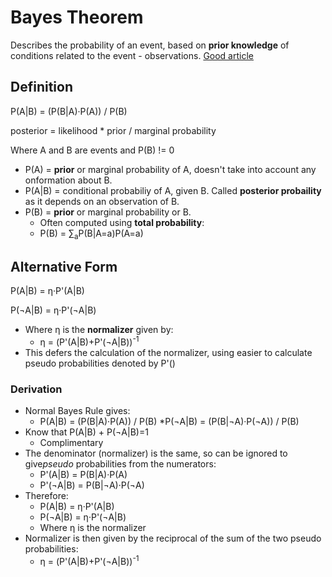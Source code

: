 # Bayes Theorem
Describes the probability of an event, based on **prior knowledge** of conditions related to the event - observations.
[Good article](http://www.eng.utah.edu/~cs5961/Resources/bayes.pdf)

## Definition
P(A|B) = (P(B|A)&middot;P(A)) / P(B)
 
 posterior = likelihood * prior / marginal probability

Where A and B are events and P(B) != 0

* P(A) = **prior** or marginal probability  of A, doesn't take into account any onformation about B.
* P(A|B) = conditional probabiliy of A, given B. Called **posterior probaility** as it depends on an observation of B.
* P(B) = **prior** or marginal probability or B.
    * Often computed using **total probability**:
    * P(B) = &sum;<sub>a</sub>P(B|A=a)P(A=a)
## Alternative Form
P(A|B) = &eta;&middot;P'(A|B)

P(¬A|B) = &eta;&middot;P'(¬A|B)
* Where &eta; is the **normalizer** given by:
    * &eta; = (P'(A|B)+P'(¬A|B))<sup>-1</sup>
* This defers the calculation of the normalizer, using easier to calculate pseudo probabilities denoted by P'()
### Derivation
* Normal Bayes Rule gives:
    * P(A|B) = (P(B|A)&middot;P(A)) / P(B)
    *P(¬A|B) = (P(B|¬A)&middot;P(¬A)) / P(B)
* Know that P(A|B) + P(¬A|B)=1
    * Complimentary 
* The denominator (normalizer) is the same, so can be ignored to give*pseudo* probabilities from the numerators:
    * P'(A|B) = P(B|A)&middot;P(A)
    * P'(¬A|B) = P(B|¬A)&middot;P(¬A)
* Therefore:
    * P(A|B) = &eta;&middot;P'(A|B)
    * P(¬A|B) = &eta;&middot;P'(¬A|B)
    * Where &eta; is the normalizer
* Normalizer is then given by the reciprocal of the sum of the two pseudo probabilities:
    * &eta; = (P'(A|B)+P'(¬A|B))<sup>-1</sup>

